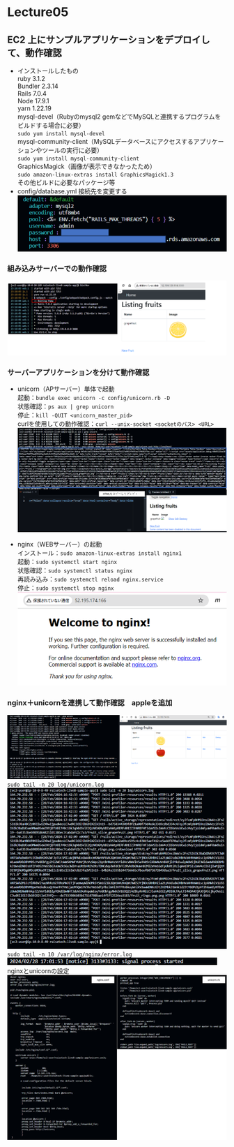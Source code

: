 # Lecture05
## EC2 上にサンプルアプリケーションをデプロイして、動作確認  　
- インストールしたもの  
ruby 3.1.2  
Bundler 2.3.14  
Rails 7.0.4  
Node 17.9.1  
yarn 1.22.19  
mysql-devel（Rubyのmysql2 gemなどでMySQLと連携するプログラムをビルドする場合に必要）  
`sudo yum install mysql-devel`  
mysql-community-client（MySQLデータベースにアクセスするアプリケーションやツールの実行に必要）  
`sudo yum install mysql-community-client`  
GraphicsMagick（画像が表示できなかったため）   
`sudo amazon-linux-extras install GraphicsMagick1.3`  
その他ビルドに必要なパッケージ等
- config/database.yml 接続先を変更する
![database.ymlの設定](image/lecture05/img-01.png)

### 組み込みサーバーでの動作確認
![組み込みサーバーでの動作確認](image/lecture05/img-02.png)

### サーバーアプリケーションを分けて動作確認  
- unicorn（APサーバー）単体で起動    
起動：`bundle exec unicorn -c config/unicorn.rb -D`  
状態確認：`ps aux | grep unicorn`  
停止：`kill -QUIT <unicorn_master_pid>`    
curlを使用しての動作確認：`curl --unix-socket <socketのパス> <URL>`
![unicorn動作確認](image/lecture05/img-03.png)

- nginx（WEBサーバー）の起動  
インストール：`sudo amazon-linux-extras install nginx1`  
起動：`sudo systemctl start nginx`  
状態確認：`sudo systemctl status nginx`  
再読み込み：`sudo systemctl reload nginx.service`   
停止：`sudo systemctl stop nginx`  
![nginxの起動](image/lecture05/img-04.png)

### nginx＋unicornを連携して動作確認　appleを追加
![nginx+unicorn](image/lecture05/img-05.png)
`sudo tail -n 20 log/unicorn.log`  
![unicorn.log](image/lecture05/img-06.png)
`sudo tail -n 10 /var/log/nginx/error.log`  
![nginxエラーログ](image/lecture05/img-07.png)  
nginxとunicornの設定  
![nginxとunicornの設定](image/lecture05/img-08.png)

